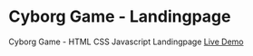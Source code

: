 # Cyborg Game - Landingpage
Cyborg Game - HTML CSS Javascript Landingpage
[Live Demo](https://cyborggame-page.surge.sh)
